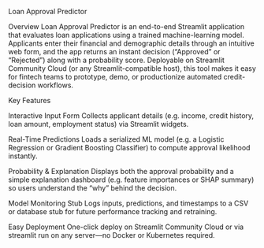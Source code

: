 Loan Approval Predictor

Overview
Loan Approval Predictor is an end-to-end Streamlit application that evaluates loan applications using a trained machine-learning model. Applicants enter their financial and demographic details through an intuitive web form, and the app returns an instant decision (“Approved” or “Rejected”) along with a probability score. Deployable on Streamlit Community Cloud (or any Streamlit-compatible host), this tool makes it easy for fintech teams to prototype, demo, or productionize automated credit-decision workflows.

Key Features

Interactive Input Form
Collects applicant details (e.g. income, credit history, loan amount, employment status) via Streamlit widgets.

Real-Time Predictions
Loads a serialized ML model (e.g. a Logistic Regression or Gradient Boosting Classifier) to compute approval likelihood instantly.

Probability & Explanation
Displays both the approval probability and a simple explanation dashboard (e.g. feature importances or SHAP summary) so users understand the “why” behind the decision.

Model Monitoring Stub
Logs inputs, predictions, and timestamps to a CSV or database stub for future performance tracking and retraining.

Easy Deployment
One-click deploy on Streamlit Community Cloud or via streamlit run on any server—no Docker or Kubernetes required.
